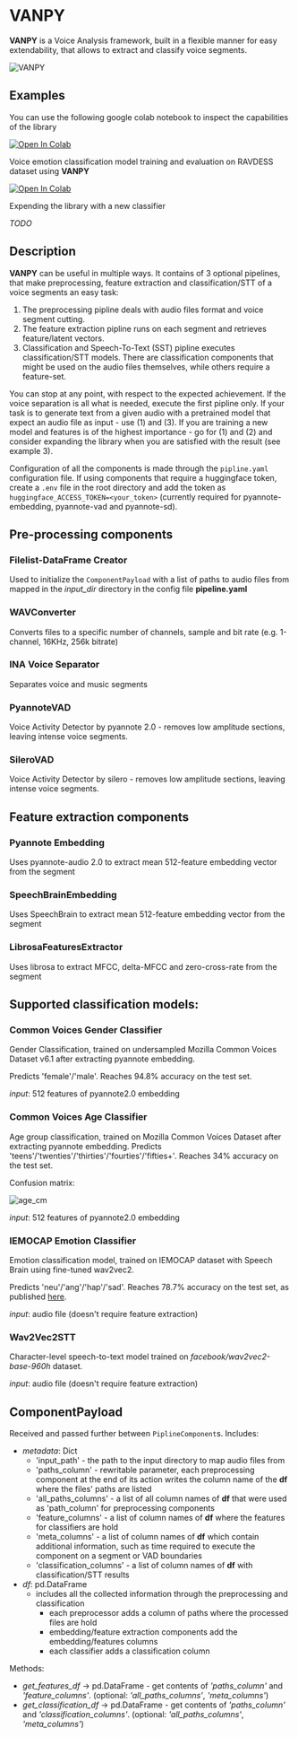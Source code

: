 # VANPY 
**VANPY** is a Voice Analysis framework, built in a 
flexible manner for easy extendability, that allows to extract and classify voice segments. 

![VANPY](https://github.com/user-attachments/assets/a225897c-49bb-42c3-be95-612c0e6050e6)

## Examples
You can use the following google colab notebook to inspect the capabilities of the library
 
[![Open In Colab](https://colab.research.google.com/assets/colab-badge.svg)](https://colab.research.google.com/github/griko/VANPY/blob/main/examples/VANPY_example.ipynb)

Voice emotion classification model training and evaluation on RAVDESS dataset using **VANPY**

[![Open In Colab](https://colab.research.google.com/assets/colab-badge.svg)](https://colab.research.google.com/github/griko/VANPY/blob/main/examples/using_VANPY_to_classify_emotions_on_RAVDESS_dataset.ipynb)

Expending the library with a new classifier

*TODO*

## Description
**VANPY** can be useful in multiple ways. It contains of 3 optional pipelines, that make preprocessing, feature 
extraction and classification/STT of a voice segments an easy task:

1. The preprocessing pipline deals with audio files format and voice segment cutting. 
2. The feature extraction pipline runs
on each segment and retrieves feature/latent vectors. 
3. Classification and Speech-To-Text (SST) pipline executes classification/STT models. 
There are classification components that might be used on the audio files themselves, while others require a feature-set.

You can stop at any point, with respect to the expected achievement. If the voice separation is all what is needed, 
execute the first pipline only. If your task is to generate text from a given audio with a pretrained model that expect 
an audio file as input - use (1) and (3). If you are training a new model and features is of the highest importance - 
go for (1) and (2) and consider expanding the library when you are satisfied with the result (see example 3).  

Configuration of all the components is made through the `pipline.yaml` configuration file. If using components that require a huggingface token, 
create a `.env` file in the root directory and add the token as `huggingface_ACCESS_TOKEN=<your_token>` (currently required for pyannote-embedding, pyannote-vad and pyannote-sd).

## Pre-processing components
### Filelist-DataFrame Creator
Used to initialize the `ComponentPayload` with a list of paths to audio files from mapped in the *input_dir* directory in the config file **pipeline.yaml**
### WAVConverter
Converts files to a specific number of channels, sample and bit rate (e.g. 1-channel, 16KHz, 256k bitrate)
### INA Voice Separator
Separates voice and music segments
### PyannoteVAD
Voice Activity Detector by pyannote 2.0 - removes low amplitude sections, leaving intense voice segments. 
### SileroVAD
Voice Activity Detector by silero - removes low amplitude sections, leaving intense voice segments.

## Feature extraction components
### Pyannote Embedding
Uses pyannote-audio 2.0 to extract mean 512-feature embedding vector from the segment
### SpeechBrainEmbedding
Uses SpeechBrain to extract mean 512-feature embedding vector from the segment
### LibrosaFeaturesExtractor
Uses librosa to extract MFCC, delta-MFCC and zero-cross-rate from the segment

## Supported classification models:
### Common Voices Gender Classifier
Gender Classification, trained on undersampled Mozilla Common Voices Dataset v6.1 after extracting pyannote embedding.

Predicts 'female'/'male'. Reaches 94.8% accuracy on the test set.

*input*: 512 features of pyannote2.0 embedding
### Common Voices Age Classifier
Age group classification, trained on Mozilla Common Voices Dataset after extracting pyannote embedding.
Predicts 'teens'/'twenties'/'thirties'/'fourties'/'fifties+'. Reaches 34% accuracy on the test set.

Confusion matrix:

![age_cm](https://user-images.githubusercontent.com/1709151/171154228-1ed8927e-37e2-4a6d-ad2d-68f8bb485d1f.PNG)

*input*: 512 features of pyannote2.0 embedding
### IEMOCAP Emotion Classifier
Emotion classification model, trained on IEMOCAP dataset with Speech Brain using fine-tuned wav2vec2.

Predicts 'neu'/'ang'/'hap'/'sad'. Reaches 78.7% accuracy on the test set, as published [here](https://huggingface.co/speechbrain/emotion-recognition-wav2vec2-IEMOCAP).

*input*: audio file (doesn't require feature extraction)

### Wav2Vec2STT
Character-level speech-to-text model trained on *facebook/wav2vec2-base-960h* dataset.

*input*: audio file (doesn't require feature extraction)

## ComponentPayload
Received and passed further between `PiplineComponent`s. Includes:
- *metadata*: Dict
  - 'input_path' - the path to the input directory to map audio files from
  - 'paths_column' - rewritable parameter, each preprocessing component at the end of its action writes the column name of the **df** where the files' paths are listed
  - 'all_paths_columns' - a list of all column names of **df** that were used as 'path_column' for preprocessing components
  - 'feature_columns' - a list of column names of **df** where the features for classifiers are hold
  - 'meta_columns' - a list of column names of **df** which contain additional information, such as time required to execute the component on a segment or VAD boundaries 
  - 'classification_columns' - a list of column names of **df** with classification/STT results
- *df*: pd.DataFrame
  - includes all the collected information through the preprocessing and classification
    - each preprocessor adds a column of paths where the processed files are hold
    - embedding/feature extraction components add the embedding/features columns
    - each classifier adds a classification column

Methods:
- *get_features_df* -> pd.DataFrame - get contents of *'paths_column'* and *'feature_columns'*. (optional: *'all_paths_columns'*, *'meta_columns'*) 
- *get_classification_df* -> pd.DataFrame - get contents of *'paths_column'* and *'classification_columns'*. (optional: *'all_paths_columns'*, *'meta_columns'*)
